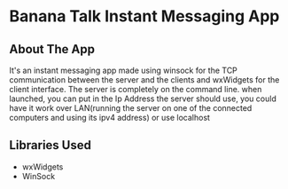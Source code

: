 # Banana Talk Instant Messaging App

## About The App
It's an instant messaging app made using winsock for the TCP communication between the server and the clients and wxWidgets for the client interface.
The server is completely on the command line. when launched, you can put in the Ip Address the server should use, you could have it work over LAN(running the server on one of the connected computers and using its ipv4 address) or use localhost

## Libraries Used
- wxWidgets
- WinSock
